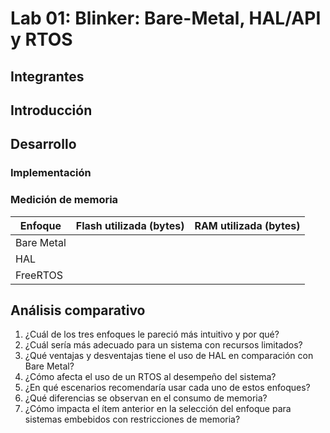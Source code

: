 # Lab 01: Blinker: Bare-Metal, HAL/API y RTOS

## Integrantes

## Introducción
<!-- Describa brevemente el propósito del laboratorio y qué se busca comparar. -->

## Desarrollo

### Implementación
<!-- - ¿Cómo se estructuró cada implementación (Bare Metal, HAL, Mbed OS)?
- ¿Qué diferencias notables hay en términos de complejidad y facilidad de uso? -->

###  Medición de memoria
<!-- Complete la siguiente tabla con los valores obtenidos: -->

| Enfoque    | Flash utilizada (bytes) | RAM utilizada (bytes) |
|------------|-----------------------|----------------------|
| Bare Metal |                       |                      |
| HAL        |                       |                      |
| FreeRTOS   |                       |                      |


## Análisis comparativo

1. ¿Cuál de los tres enfoques le pareció más intuitivo y por qué?
2. ¿Cuál sería más adecuado para un sistema con recursos limitados?
3. ¿Qué ventajas y desventajas tiene el uso de HAL en comparación con Bare Metal?
4. ¿Cómo afecta el uso de un RTOS al desempeño del sistema?
5. ¿En qué escenarios recomendaría usar cada uno de estos enfoques?
6. ¿Qué diferencias se observan en el consumo de memoria?
7. ¿Cómo impacta el ítem anterior en la selección del enfoque para sistemas embebidos con restricciones de memoria?
